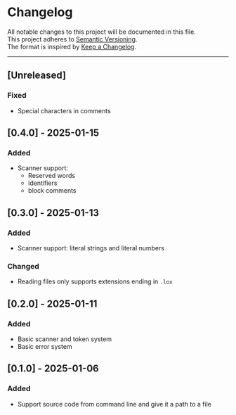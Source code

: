 # Changelog

All notable changes to this project will be documented in this file.  
This project adheres to [Semantic Versioning](https://semver.org).  
The format is inspired by [Keep a Changelog](https://keepachangelog.com).

---

## [Unreleased]

### Fixed

- Special characters in comments

## [0.4.0] - 2025-01-15

### Added

- Scanner support: 
  * Reserved words 
  * identifiers 
  * block comments

## [0.3.0] - 2025-01-13

### Added 

- Scanner support: literal strings and literal numbers

### Changed

- Reading files only supports extensions ending in `.lox` 

## [0.2.0] - 2025-01-11

### Added

- Basic scanner and token system
- Basic error system

##  [0.1.0] - 2025-01-06

### Added

- Support source code from command line and give it a path to a file